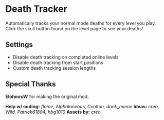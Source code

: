 # Death Tracker

Automatically tracks your normal mode deaths for every level you play.
Click the skull button found on the level page to see your deaths!

## Settings
- Disable death tracking on completed online levels
- Disable death tracking from start positions
- Custom death tracking session lengths

## Special Thanks

**ElohmroW** for making the original mod.

**Help w/ coding:** *flame, Alphalaneous, Cvolton, dank_meme*
**Ideas:** *creo, Wild, Patrick61804, hbg1010*
**Assets by:** *creo*